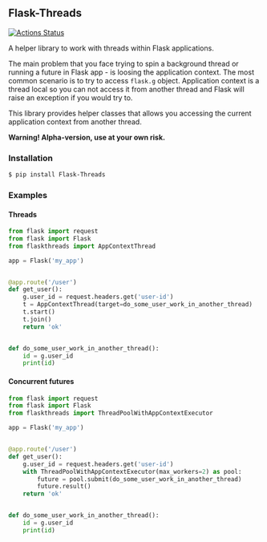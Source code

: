 ## Flask-Threads
[![Actions Status](https://github.com/sintezcs/flask-threads/workflows/GitHub%20Build/badge.svg)](https://github.com/sintezcs/flask-threads/actions)

A helper library to work with threads within Flask applications.

The main problem that you face trying to spin a background thread or running a 
future in Flask app - is loosing the application context. The most common 
scenario is to try to access `flask.g` object. Application context 
is a thread local so you can not access it from another thread and Flask will 
raise an exception if you would try to. 

This library provides helper classes that allows you accessing the current 
application context from another thread.

**Warning! Alpha-version, use at your own risk.**

### Installation
```bash
$ pip install Flask-Threads
```

### Examples

#### Threads

```python
from flask import request
from flask import Flask
from flaskthreads import AppContextThread

app = Flask('my_app')


@app.route('/user')
def get_user():
    g.user_id = request.headers.get('user-id')
    t = AppContextThread(target=do_some_user_work_in_another_thread)
    t.start()
    t.join()
    return 'ok'


def do_some_user_work_in_another_thread():
    id = g.user_id
    print(id)

```

#### Concurrent futures

```python
from flask import request
from flask import Flask
from flaskthreads import ThreadPoolWithAppContextExecutor

app = Flask('my_app')


@app.route('/user')
def get_user():
    g.user_id = request.headers.get('user-id')
    with ThreadPoolWithAppContextExecutor(max_workers=2) as pool:
        future = pool.submit(do_some_user_work_in_another_thread)
        future.result()
    return 'ok'


def do_some_user_work_in_another_thread():
    id = g.user_id
    print(id)
```
